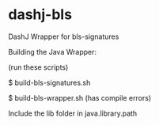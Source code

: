 # dashj-bls
DashJ Wrapper for bls-signatures

Building the Java Wrapper:

(run these scripts)

$ build-bls-signatures.sh

$ build-bls-wrapper.sh (has compile errors)

Include the lib folder in java.library.path

